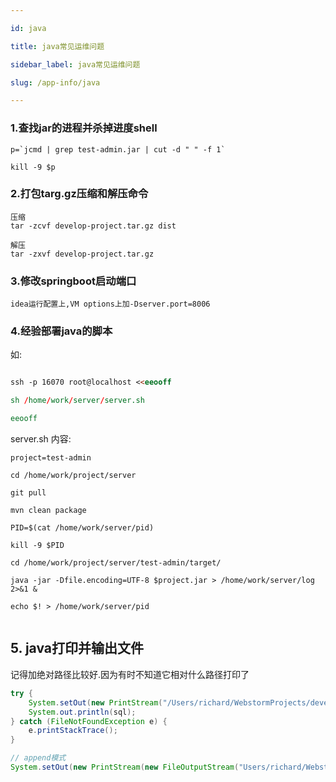 ```yaml
---

id: java

title: java常见运维问题

sidebar_label: java常见运维问题

slug: /app-info/java

---
```


### 1.查找jar的进程并杀掉进度shell

```
p=`jcmd | grep test-admin.jar | cut -d " " -f 1`

kill -9 $p
```

### 2.打包targ.gz压缩和解压命令

```
压缩
tar -zcvf develop-project.tar.gz dist

解压
tar -zxvf develop-project.tar.gz

```

### 3.修改springboot启动端口

```
idea运行配置上,VM options上加-Dserver.port=8006
```

### 4.经验部署java的脚本

如:

```markdown

ssh -p 16070 root@localhost <<eeooff

sh /home/work/server/server.sh

eeooff

```

server.sh 内容:

```shell
project=test-admin

cd /home/work/project/server

git pull

mvn clean package

PID=$(cat /home/work/server/pid)

kill -9 $PID

cd /home/work/project/server/test-admin/target/

java -jar -Dfile.encoding=UTF-8 $project.jar > /home/work/server/log 2>&1 &

echo $! > /home/work/server/pid


```

## 5. java打印并输出文件
记得加绝对路径比较好.因为有时不知道它相对什么路径打印了

```java
try {
	System.setOut(new PrintStream("/Users/richard/WebstormProjects/develop-QA/tmp.md"));
	System.out.println(sql);
} catch (FileNotFoundException e) {
	e.printStackTrace();
}

// append模式 
System.setOut(new PrintStream(new FileOutputStream("Users/richard/WebstormProjects/develop-QA/tmp.md", true)));

```
